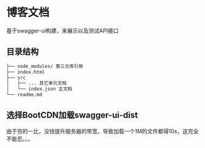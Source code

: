 # 博客文档

基于swagger-ui构建，来展示以及测试API接口

## 目录结构

```md
├── node_modules/ 第三方库引用
├── index.html
├── src
│   ├── ... 其它单元文档
│   └── index.json 主文档
└── readme.md
```

## 选择BootCDN加载swagger-ui-dist

由于穷的一比，没钱提升服务器的带宽，导致加载一个1M的文件都得10s，这完全不能忍。。。